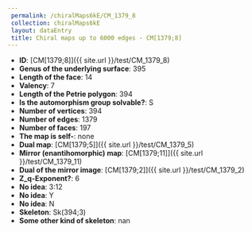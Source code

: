 ```yaml
--- 
 permalink: /chiralMaps6kE/CM_1379_8 
 collection: chiralMaps6kE
 layout: dataEntry
 title: Chiral maps up to 6000 edges - CM[1379;8]
---
```


- **ID**: [CM[1379;8]]({{ site.url }}/test/CM_1379_8)
- **Genus of the underlying surface**: 395
- **Length of the face**: 14
- **Valency**: 7
- **Length of the Petrie polygon**: 394
- **Is the automorphism group solvable?**: S
- **Number of vertices**: 394
- **Number of edges**: 1379
- **Number of faces**: 197
- **The map is self-**: none
- **Dual map**: [CM[1379;5]]({{ site.url }}/test/CM_1379_5)
- **Mirror (enantihomorphic) map**: [CM[1379;11]]({{ site.url }}/test/CM_1379_11)
- **Dual of the mirror image**: [CM[1379;2]]({{ site.url }}/test/CM_1379_2)
- **Z_q-Exponent?**: 6
- **No idea**:  3:12
- **No idea**: Y
- **No idea**: N
- **Skeleton**: Sk(394;3)
- **Some other kind of skeleton**: nan

